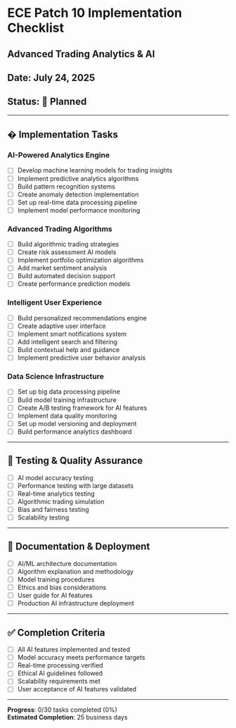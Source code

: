 # ECE Patch 10 Implementation Checklist
## Advanced Trading Analytics & AI
## Date: July 24, 2025
## Status: 🚀 Planned

---

## � Implementation Tasks

### AI-Powered Analytics Engine
- [ ] Develop machine learning models for trading insights
- [ ] Implement predictive analytics algorithms
- [ ] Build pattern recognition systems
- [ ] Create anomaly detection implementation
- [ ] Set up real-time data processing pipeline
- [ ] Implement model performance monitoring

### Advanced Trading Algorithms
- [ ] Build algorithmic trading strategies
- [ ] Create risk assessment AI models
- [ ] Implement portfolio optimization algorithms
- [ ] Add market sentiment analysis
- [ ] Build automated decision support
- [ ] Create performance prediction models

### Intelligent User Experience
- [ ] Build personalized recommendations engine
- [ ] Create adaptive user interface
- [ ] Implement smart notifications system
- [ ] Add intelligent search and filtering
- [ ] Build contextual help and guidance
- [ ] Implement predictive user behavior analysis

### Data Science Infrastructure
- [ ] Set up big data processing pipeline
- [ ] Build model training infrastructure
- [ ] Create A/B testing framework for AI features
- [ ] Implement data quality monitoring
- [ ] Set up model versioning and deployment
- [ ] Build performance analytics dashboard

---

## 🧪 Testing & Quality Assurance
- [ ] AI model accuracy testing
- [ ] Performance testing with large datasets
- [ ] Real-time analytics testing
- [ ] Algorithmic trading simulation
- [ ] Bias and fairness testing
- [ ] Scalability testing

---

## 📖 Documentation & Deployment
- [ ] AI/ML architecture documentation
- [ ] Algorithm explanation and methodology
- [ ] Model training procedures
- [ ] Ethics and bias considerations
- [ ] User guide for AI features
- [ ] Production AI infrastructure deployment

---

## ✅ Completion Criteria
- [ ] All AI features implemented and tested
- [ ] Model accuracy meets performance targets
- [ ] Real-time processing verified
- [ ] Ethical AI guidelines followed
- [ ] Scalability requirements met
- [ ] User acceptance of AI features validated

---

**Progress**: 0/30 tasks completed (0%)  
**Estimated Completion**: 25 business days
